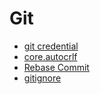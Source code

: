 Git
===

- [git credential](git-credential.md)
- [core.autocrlf](core.autocrlf.md)
- [Rebase Commit](Rebase-Commit.md)
- [gitignore](gitignore.md)
